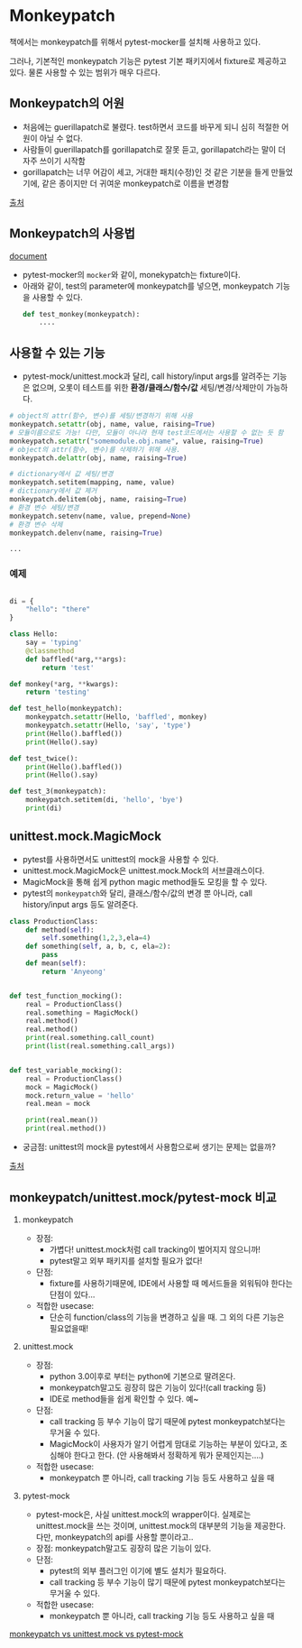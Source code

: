 # Monkeypatch
책에서는 monkeypatch를 위해서 pytest-mocker를 설치해 사용하고 있다.

그러나, 기본적인 monkeypatch 기능은 pytest 기본 패키지에서 fixture로 제공하고 있다. 물론 사용할 수 있는 범위가 매우 다르다.

## Monkeypatch의 어원
 - 처음에는 guerillapatch로 불렸다. test하면서 코드를 바꾸게 되니 심히 적절한 어원이 아닐 수 없다.
 - 사람들이 guerillapatch를 gorillapatch로 잘못 듣고, gorillapatch라는 말이 더 자주 쓰이기 시작함
 - gorillapatch는 너무 어감이 세고, 거대한 패치(수정)인 것 같은 기분을 들게 만들었기에, 같은 종이지만 더 귀여운 monkeypatch로 이름을 변경함

[출처](https://all-dev-kang.tistory.com/entry/%EA%B0%9C%EB%B0%9C%EC%A7%80%EC%8B%9D-%EB%AA%BD%ED%82%A4-%ED%8C%A8%EC%B9%98Monkey-patch%EC%97%90-%EB%8C%80%ED%95%98%EC%97%AC)

## Monkeypatch의 사용법
[document](https://docs.pytest.org/en/7.1.x/how-to/monkeypatch.html)
 - pytest-mocker의 `mocker`와 같이, monekypatch는 fixture이다.
 - 아래와 같이, test의 parameter에 monkeypatch를 넣으면, monkeypatch 기능을 사용할 수 있다.
    ```python
    def test_monkey(monkeypatch):
        ....
    ```

## 사용할 수 있는 기능
 - pytest-mock/unittest.mock과 달리, call history/input args를 알려주는 기능은 없으며, 오롯이 테스트를 위한 **환경/클래스/함수/값** 세팅/변경/삭제만이 가능하다.


```python
# object의 attr(함수, 변수)를 세팅/변경하기 위해 사용
monkeypatch.setattr(obj, name, value, raising=True)
# 모듈이름으로도 가능! 다만, 모듈이 아니라 현재 test코드에서는 사용할 수 없는 듯 함
monkeypatch.setattr("somemodule.obj.name", value, raising=True)
# object의 attr(함수, 변수)를 삭제하기 위해 사용.
monkeypatch.delattr(obj, name, raising=True)

# dictionary에서 값 세팅/변경
monkeypatch.setitem(mapping, name, value)
# dictionary에서 값 제거
monkeypatch.delitem(obj, name, raising=True)
# 환경 변수 세팅/변경
monkeypatch.setenv(name, value, prepend=None)
# 환경 변수 삭제
monkeypatch.delenv(name, raising=True)

...

```

### 예제
```python

di = {
    "hello": "there"
}

class Hello:
    say = 'typing'
    @classmethod
    def baffled(*arg,**args):
        return 'test'

def monkey(*arg, **kwargs):
    return 'testing'

def test_hello(monkeypatch):
    monkeypatch.setattr(Hello, 'baffled', monkey)
    monkeypatch.setattr(Hello, 'say', 'type')
    print(Hello().baffled())
    print(Hello().say)

def test_twice():
    print(Hello().baffled())
    print(Hello().say)

def test_3(monkeypatch):
    monkeypatch.setitem(di, 'hello', 'bye')
    print(di)

```


## unittest.mock.MagicMock
 - pytest를 사용하면서도 unittest의 mock을 사용할 수 있다.
 - unittest.mock.MagicMock은 unittest.mock.Mock의 서브클래스이다.
 - MagicMock을 통해 쉽게 python magic method들도 모킹을 할 수 있다.
 - pytest의 `monkeypatch`와 달리, 클래스/함수/값의 변경 뿐 아니라, call history/input args 등도 알려준다.

```python
class ProductionClass:
    def method(self):
        self.something(1,2,3,ela=4)
    def something(self, a, b, c, ela=2):
        pass
    def mean(self):
        return 'Anyeong'


def test_function_mocking():
    real = ProductionClass()
    real.something = MagicMock()
    real.method()
    real.method()
    print(real.something.call_count)
    print(list(real.something.call_args))


def test_variable_mocking():
    real = ProductionClass()
    mock = MagicMock()
    mock.return_value = 'hello'
    real.mean = mock

    print(real.mean())
    print(real.method())

```


 - 궁금점: unittest의 mock을 pytest에서 사용함으로써 생기는 문제는 없을까?

[출처](https://docs.python.org/ko/3/library/unittest.mock.html#unittest.mock.MagicMock)


## monkeypatch/unittest.mock/pytest-mock 비교

1. monkeypatch
    - 장점:
        - 가볍다! unittest.mock처럼 call tracking이 벌어지지 않으니까!
        - pytest말고 외부 패키지를 설치할 필요가 없다!
    - 단점:
        - fixture를 사용하기때문에, IDE에서 사용할 때 메서드들을 외워둬야 한다는 단점이 있다...
    - 적합한 usecase:
        - 단순히 function/class의 기능을 변경하고 싶을 때. 그 외의 다른 기능은 필요없을때!

2. unittest.mock
    - 장점:
        - python 3.0이후로 부터는 python에 기본으로 딸려온다.
        - monkeypatch말고도 굉장히 많은 기능이 있다!(call tracking 등)
        - IDE로 method들을 쉽게 확인할 수 있다. 예~
    - 단점:
        - call tracking 등 부수 기능이 많기 때문에 pytest monkeypatch보다는 무거울 수 있다.
        - MagicMock이 사용자가 알기 어렵게 맘대로 기능하는 부분이 있다고, 조심해야 한다고 한다. (안 사용해봐서 정확하게 뭐가 문제인지는....)
    - 적합한 usecase:
        - monkeypatch 뿐 아니라, call tracking 기능 등도 사용하고 싶을 때

3. pytest-mock
    - pytest-mock은, 사실 unittest.mock의 wrapper이다. 실제로는 unittest.mock을 쓰는 것이며, unittest.mock의 대부분의 기능을 제공한다. 다만, monkeypatch의 api를 사용할 뿐이라고..
    - 장점: monkeypatch말고도 굉장히 많은 기능이 있다.
    - 단점:
        - pytest의 외부 플러그인 이기에 별도 설치가 필요하다.
        - call tracking 등 부수 기능이 많기 때문에 pytest monkeypatch보다는 무거울 수 있다.
    - 적합한 usecase:
        - monkeypatch 뿐 아니라, call tracking 기능 등도 사용하고 싶을 때


[monkeypatch vs unittest.mock vs pytest-mock](https://github.com/pytest-dev/pytest/issues/4576#:~:text=It%20does%20seem%20to%20come%20down%20to%20personal%20preference%20as%20far%20as)